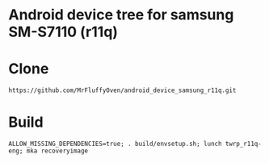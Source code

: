 # Android device tree for samsung SM-S7110 (r11q)

# Clone
    https://github.com/MrFluffyOven/android_device_samsung_r11q.git

# Build
    ALLOW_MISSING_DEPENDENCIES=true; . build/envsetup.sh; lunch twrp_r11q-eng; mka recoveryimage
